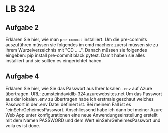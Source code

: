 # LB 324

## Aufgabe 2
Erklären Sie hier, wie man `pre-commit` installiert.
Um die pre-commits auszuführen müssen sie folgendes im cmd machen: zuerst müssen sie zu ihrem Wurzelverzeichnis mit "CD .....". Danach müssen sie folgendes eingeben: pip install pre-commit black pytest. Damit haben sie alles installiert und sie sollten es eingerichtet haben.

## Aufgabe 4
Erklären Sie hier, wie Sie das Passwort aus Ihrer lokalen `.env` auf Azure übertragen.
URL: zumsteindavidlb-324.azurewebsites.net
Um das Passwort aus der lokalen .env zu übertragen habe ich erstmals geschaut welches Passwort in der .env Datei definiert ist. Bei meinem Fall ist es "einSehrGeheimesPasswort. Anschliessend habe ich dann bei meiner Azure Web App unter konfigurationen eine neue Anwendungseinstellung erstellt mit dem Namen PASSWORD und dem Wert einSehrGeheimesPasswort und voila es ist done.